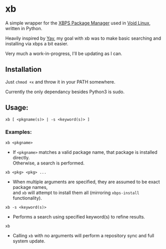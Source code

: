 # xb

A simple wrapper for the [XBPS Package Manager](https://docs.voidlinux.org/xbps/index.html) used in [Void Linux](https://voidlinux.org/), written in Python.

Heavily inspired by [Yay](https://github.com/Jguer/yay), my goal with xb was to make basic searching and installing via xbps a bit easier.

Very much a work-in-progress, I'll be updating as I can.

## Installation

Just `chmod +x` and throw it in your PATH somewhere.

Currently the only dependancy besides Python3 is sudo.

## Usage:
`xb [ <pkgname(s)> | -s <keyword(s)> ]`

### Examples:
`xb <pkgname>`
- If `<pkgname>` matches a valid package name, that package is installed directly.  
  Otherwise, a search is performed.

`xb <pkg> <pkg> ...`  
- When multiple arguments are specified, they are assumed to be exact package names,  
  and `xb` will attempt to install them all (mirroring `xbps-install` functionality).

`xb -s <keyword(s)>`  
- Performs a search using specified keyword(s) to refine results.

`xb`  
- Calling `xb` with no arguments will perform a repository sync and full system update.
